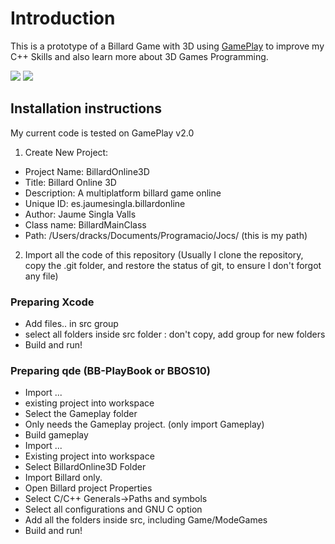 # Introduction
This is a prototype of a Billard Game with 3D using [GamePlay](https://github.com/blackberry/GamePlay) to improve my C++ Skills and also learn more about 3D Games Programming. 

![](http://web.jaumesingla.es/wp-content/uploads/2014/09/Screen-Shot-2014-09-07-at-14.06.45.png)
![](http://web.jaumesingla.es/wp-content/uploads/2014/09/Screen-Shot-2014-09-07-at-13.51.08.png)

## Installation instructions

My current code is tested on GamePlay v2.0

1. Create New Project:
  * Project Name: BillardOnline3D
  * Title: Billard Online 3D
  * Description: A multiplatform billard game online
  * Unique ID: es.jaumesingla.billardonline
  * Author: Jaume Singla Valls
  * Class name: BillardMainClass
  * Path: /Users/dracks/Documents/Programacio/Jocs/ (this is my path)
2. Import all the code of this repository (Usually I clone the repository, copy the .git folder, and restore the status of git, to ensure I don't forgot any file)


### Preparing Xcode
  * Add files.. in src group
  * select all folders inside src folder : don't copy,  add group for new folders
  * Build and run!

### Preparing qde (BB-PlayBook or BBOS10)
  * Import ...
  * existing project into workspace 
  * Select the Gameplay folder
  * Only needs the Gameplay project. (only import Gameplay)
  * Build gameplay
  * Import ...
  * Existing project into workspace
  * Select BillardOnline3D Folder
  * Import Billard only.
  * Open Billard project Properties
  * Select C/C++ Generals->Paths and symbols
  * Select all configurations and GNU C option
  * Add all the folders inside src, including Game/ModeGames
  * Build and run!


  
